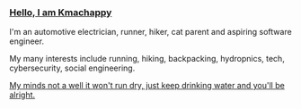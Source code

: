 ### [Hello, I am Kmachappy](http://www.kmachappy.me/)

I'm an automotive electrician, runner, hiker, cat parent and aspiring software engineer.

My many interests include running, hiking, backpacking, hydropnics, tech, cybersecurity, social engineering.



[My minds not a well it won't run dry, just keep drinking water and you'll be alright.](https://www.youtube.com/watch?v=DbvR_d7MDQc)
